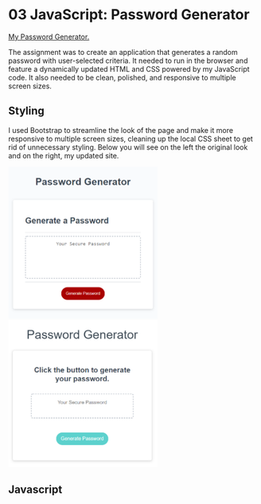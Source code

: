 # 03 JavaScript: Password Generator

[My Password Generator.](https://a-thread.github.io/Password-Generator-Aiden/)

The assignment was to create an application that generates a random password with user-selected criteria. It needed to run in the browser and feature a dynamically updated HTML and CSS powered by my JavaScript code. It also needed to be clean, polished, and responsive to multiple screen sizes. 

## Styling

I used Bootstrap to streamline the look of the page and make it more responsive to multiple screen sizes, cleaning up the local CSS sheet to get rid of unnecessary styling. Below you will see on the left the original look and on the right, my updated site.

<img src="/ScreenShots/before.png" class="align-center" width=300px /> <img src="/ScreenShots/my-site-mobile.png" class="align-center" width=300px />

## Javascript


